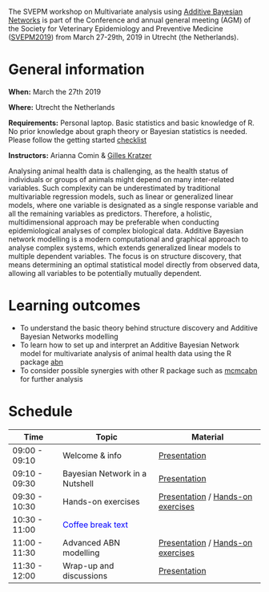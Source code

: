 
The SVEPM workshop on Multivariate analysis using [Additive Bayesian Networks](https://cran.r-project.org/package=abn) is part of the Conference and annual general meeting (AGM) of the Society for Veterinary Epidemiology and Preventive Medicine ([SVEPM2019](http://svepm2019.org)) from March 27-29th, 2019 in Utrecht (the Netherlands).

# General information

**When:** March the 27th 2019

**Where:** Utrecht the Netherlands

**Requirements:** Personal laptop. Basic statistics and basic knowledge of R. No prior knowledge about graph theory or Bayesian statistics is needed. Please follow the getting started [checklist](getting_started.md)

**Instructors:** Arianna Comin & [Gilles Kratzer](https://gilleskratzer.netlify.com/)

Analysing animal health data is challenging, as the health status of individuals or groups of
animals might depend on many inter-related variables. Such complexity can be
underestimated by traditional multivariable regression models, such as linear or generalized
linear models, where one variable is designated as a single response variable and all the
remaining variables as predictors. Therefore, a holistic, multidimensional approach may be
preferable when conducting epidemiological analyses of complex biological data.
Additive Bayesian network modelling is a modern computational and graphical approach to
analyse complex systems, which extends generalized linear models to multiple dependent
variables. The focus is on structure discovery, that means determining an optimal statistical
model directly from observed data, allowing all variables to be potentially mutually
dependent.

# Learning outcomes

- To understand the basic theory behind structure discovery and Additive Bayesian
Networks modelling
- To learn how to set up and interpret an Additive Bayesian Network model for
multivariate analysis of animal health data using the R package [abn](https://cran.r-project.org/package=abn)
- To consider possible synergies with other R package such as [mcmcabn](https://cran.r-project.org/package=mcmcabn) for further analysis

# Schedule

| Time         | Topic                          | Material|
|--------------|--------------------------------|---------|
| 09:00 - 09:10| Welcome & info                 | [Presentation](source/Presentations/Workshop_schedule.pdf)|
| 09:10 - 09:30| Bayesian Network in a Nutshell | [Presentation](source/Presentations/gk_intro.pdf)|
| 09:30 - 10:30| Hands-on exercises              | [Presentation](source/Presentations/Hands-on_exercise.pdf) / [Hands-on exercises](Excercise_SVEPM.html)|
| 10:30 - 11:00| <span style="color:blue"> Coffee break text</span> ||
| 11:00 - 11:30| Advanced ABN modelling|[Presentation](source/Presentations/gk_advance.pdf) / [Hands-on exercises](Excercise_advances.html)|
| 11:30 - 12:00| Wrap-up and discussions | [Presentation](source/Presentations/Discussion.pdf) |
